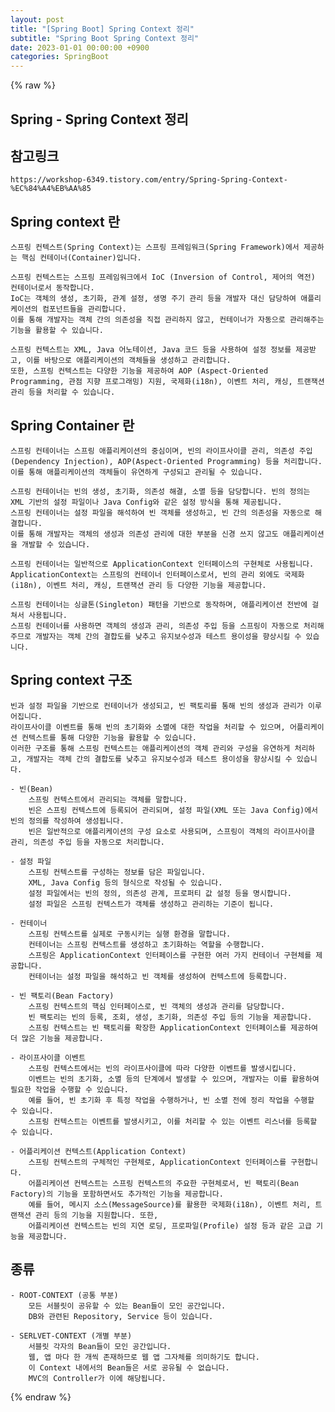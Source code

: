 ```yaml
---
layout: post
title: "[Spring Boot] Spring Context 정리"
subtitle: "Spring Boot Spring Context 정리"
date: 2023-01-01 00:00:00 +0900
categories: SpringBoot
---
```

{% raw %}
## Spring - Spring Context 정리  
  
## 참고링크  
	https://workshop-6349.tistory.com/entry/Spring-Spring-Context-%EC%84%A4%EB%AA%85  
  
## Spring context 란  
	스프링 컨텍스트(Spring Context)는 스프링 프레임워크(Spring Framework)에서 제공하는 핵심 컨테이너(Container)입니다.  
  
	스프링 컨텍스트는 스프링 프레임워크에서 IoC (Inversion of Control, 제어의 역전) 컨테이너로서 동작합니다.  
	IoC는 객체의 생성, 초기화, 관계 설정, 생명 주기 관리 등을 개발자 대신 담당하여 애플리케이션의 컴포넌트들을 관리합니다.  
	이를 통해 개발자는 객체 간의 의존성을 직접 관리하지 않고, 컨테이너가 자동으로 관리해주는 기능을 활용할 수 있습니다.  
  
	스프링 컨텍스트는 XML, Java 어노테이션, Java 코드 등을 사용하여 설정 정보를 제공받고, 이를 바탕으로 애플리케이션의 객체들을 생성하고 관리합니다.  
	또한, 스프링 컨텍스트는 다양한 기능을 제공하여 AOP (Aspect-Oriented Programming, 관점 지향 프로그래밍) 지원, 국제화(i18n), 이벤트 처리, 캐싱, 트랜잭션 관리 등을 처리할 수 있습니다.  
  
## Spring Container 란  
	스프링 컨테이너는 스프링 애플리케이션의 중심이며, 빈의 라이프사이클 관리, 의존성 주입(Dependency Injection), AOP(Aspect-Oriented Programming) 등을 처리합니다.  
	이를 통해 애플리케이션의 객체들이 유연하게 구성되고 관리될 수 있습니다.  
  
	스프링 컨테이너는 빈의 생성, 초기화, 의존성 해결, 소멸 등을 담당합니다. 빈의 정의는 XML 기반의 설정 파일이나 Java Config와 같은 설정 방식을 통해 제공됩니다.  
	스프링 컨테이너는 설정 파일을 해석하여 빈 객체를 생성하고, 빈 간의 의존성을 자동으로 해결합니다.  
	이를 통해 개발자는 객체의 생성과 의존성 관리에 대한 부분을 신경 쓰지 않고도 애플리케이션을 개발할 수 있습니다.  
  
	스프링 컨테이너는 일반적으로 ApplicationContext 인터페이스의 구현체로 사용됩니다.  
	ApplicationContext는 스프링의 컨테이너 인터페이스로서, 빈의 관리 외에도 국제화(i18n), 이벤트 처리, 캐싱, 트랜잭션 관리 등 다양한 기능을 제공합니다.  
  
	스프링 컨테이너는 싱글톤(Singleton) 패턴을 기반으로 동작하며, 애플리케이션 전반에 걸쳐서 사용됩니다.  
	스프링 컨테이너를 사용하면 객체의 생성과 관리, 의존성 주입 등을 스프링이 자동으로 처리해주므로 개발자는 객체 간의 결합도를 낮추고 유지보수성과 테스트 용이성을 향상시킬 수 있습니다.  
  
## Spring context 구조  
	빈과 설정 파일을 기반으로 컨테이너가 생성되고, 빈 팩토리를 통해 빈의 생성과 관리가 이루어집니다.  
	라이프사이클 이벤트를 통해 빈의 초기화와 소멸에 대한 작업을 처리할 수 있으며, 어플리케이션 컨텍스트를 통해 다양한 기능을 활용할 수 있습니다.  
	이러한 구조를 통해 스프링 컨텍스트는 애플리케이션의 객체 관리와 구성을 유연하게 처리하고, 개발자는 객체 간의 결합도를 낮추고 유지보수성과 테스트 용이성을 향상시킬 수 있습니다.  
  
	- 빈(Bean)  
		스프링 컨텍스트에서 관리되는 객체를 말합니다.  
		빈은 스프링 컨텍스트에 등록되어 관리되며, 설정 파일(XML 또는 Java Config)에서 빈의 정의를 작성하여 생성됩니다.  
		빈은 일반적으로 애플리케이션의 구성 요소로 사용되며, 스프링이 객체의 라이프사이클 관리, 의존성 주입 등을 자동으로 처리합니다.  
  
	- 설정 파일  
		스프링 컨텍스트를 구성하는 정보를 담은 파일입니다.  
		XML, Java Config 등의 형식으로 작성될 수 있습니다.  
		설정 파일에서는 빈의 정의, 의존성 관계, 프로퍼티 값 설정 등을 명시합니다.  
		설정 파일은 스프링 컨텍스트가 객체를 생성하고 관리하는 기준이 됩니다.  
  
	- 컨테이너  
		스프링 컨텍스트를 실제로 구동시키는 실행 환경을 말합니다.  
		컨테이너는 스프링 컨텍스트를 생성하고 초기화하는 역할을 수행합니다.  
		스프링은 ApplicationContext 인터페이스를 구현한 여러 가지 컨테이너 구현체를 제공합니다.  
		컨테이너는 설정 파일을 해석하고 빈 객체를 생성하여 컨텍스트에 등록합니다.  
  
	- 빈 팩토리(Bean Factory)  
		스프링 컨텍스트의 핵심 인터페이스로, 빈 객체의 생성과 관리를 담당합니다.  
		빈 팩토리는 빈의 등록, 조회, 생성, 초기화, 의존성 주입 등의 기능을 제공합니다.  
		스프링 컨텍스트는 빈 팩토리를 확장한 ApplicationContext 인터페이스를 제공하여 더 많은 기능을 제공합니다.  
  
	- 라이프사이클 이벤트  
		스프링 컨텍스트에서는 빈의 라이프사이클에 따라 다양한 이벤트를 발생시킵니다.  
		이벤트는 빈의 초기화, 소멸 등의 단계에서 발생할 수 있으며, 개발자는 이를 활용하여 필요한 작업을 수행할 수 있습니다.  
		예를 들어, 빈 초기화 후 특정 작업을 수행하거나, 빈 소멸 전에 정리 작업을 수행할 수 있습니다.  
		스프링 컨텍스트는 이벤트를 발생시키고, 이를 처리할 수 있는 이벤트 리스너를 등록할 수 있습니다.  
  
	- 어플리케이션 컨텍스트(Application Context)  
		스프링 컨텍스트의 구체적인 구현체로, ApplicationContext 인터페이스를 구현합니다.  
		어플리케이션 컨텍스트는 스프링 컨텍스트의 주요한 구현체로서, 빈 팩토리(Bean Factory)의 기능을 포함하면서도 추가적인 기능을 제공합니다.  
		예를 들어, 메시지 소스(MessageSource)를 활용한 국제화(i18n), 이벤트 처리, 트랜잭션 관리 등의 기능을 지원합니다. 또한,  
		어플리케이션 컨텍스트는 빈의 지연 로딩, 프로파일(Profile) 설정 등과 같은 고급 기능을 제공합니다.  
  
## 종류  
	- ROOT-CONTEXT (공통 부분)  
		모든 서블릿이 공유할 수 있는 Bean들이 모인 공간입니다.  
		DB와 관련된 Repository, Service 등이 있습니다.  
  
	- SERLVET-CONTEXT (개별 부분)  
		서블릿 각자의 Bean들이 모인 공간입니다.  
		웹, 앱 마다 한 개씩 존재하므로 웹 앱 그자체를 의미하기도 합니다.  
		이 Context 내에서의 Bean들은 서로 공유될 수 없습니다.  
		MVC의 Controller가 이에 해당됩니다.  

{% endraw %}
